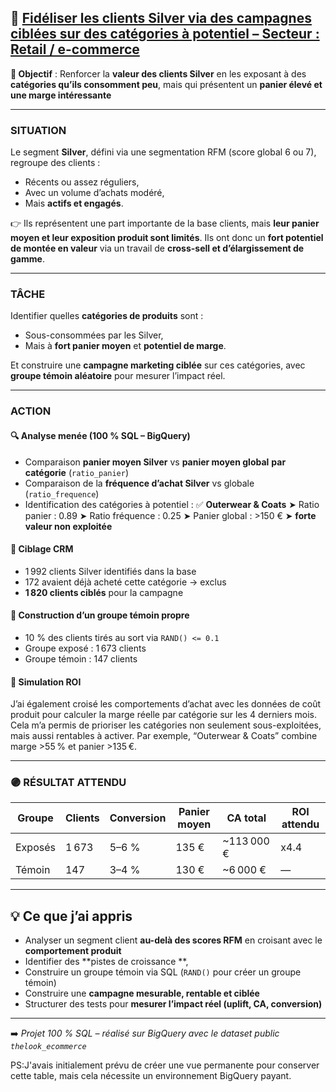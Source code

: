 ## 📌 [Fidéliser les clients Silver via des campagnes ciblées sur des catégories à potentiel – Secteur : Retail / e-commerce](#)

**🎯 Objectif** :
Renforcer la **valeur des clients Silver** en les exposant à des **catégories qu’ils consomment peu**, mais qui présentent un **panier élevé et une marge intéressante** 

---

### SITUATION

Le segment **Silver**, défini via une segmentation RFM (score global 6 ou 7), regroupe des clients :

* Récents ou assez réguliers,
* Avec un volume d’achats modéré,
* Mais **actifs et engagés**.

👉 Ils représentent une part importante de la base clients,
mais **leur panier moyen et leur exposition produit sont limités**.
Ils ont donc un **fort potentiel de montée en valeur** via un travail de **cross-sell et d’élargissement de gamme**.

---

### TÂCHE

Identifier quelles **catégories de produits** sont :

* Sous-consommées par les Silver,
* Mais à **fort panier moyen** et **potentiel de marge**.

Et construire une **campagne marketing ciblée** sur ces catégories,
avec **groupe témoin aléatoire** pour mesurer l’impact réel.

---

### ACTION

#### 🔍 Analyse menée (100 % SQL – BigQuery)

* Comparaison **panier moyen Silver** vs **panier moyen global** **par catégorie** (`ratio_panier`)
* Comparaison de la **fréquence d’achat Silver** vs globale (`ratio_frequence`)
* Identification des catégories à potentiel :
  ✅ **Outerwear & Coats**
  ➤ Ratio panier : 0.89
  ➤ Ratio fréquence : 0.25
  ➤ Panier global : >150 € ➤ **forte valeur non exploitée**

#### 🎯 Ciblage CRM

* 1 992 clients Silver identifiés dans la base
* 172 avaient déjà acheté cette catégorie → exclus
* **1 820 clients ciblés** pour la campagne

#### 🎲 Construction d’un groupe témoin propre

* 10 % des clients tirés au sort via `RAND() <= 0.1`
* Groupe exposé : 1 673 clients
* Groupe témoin : 147 clients

#### 🧮 Simulation ROI

J’ai également croisé les comportements d’achat avec les données de coût produit pour calculer la marge réelle par catégorie sur les 4 derniers mois.
Cela m’a permis de prioriser les catégories non seulement sous-exploitées, mais aussi rentables à activer. Par exemple, “Outerwear & Coats” combine marge >55 % et panier >135 €.

---

### 🟣 RÉSULTAT ATTENDU

| Groupe  | Clients | Conversion | Panier moyen | CA total    | ROI attendu |
| ------- | ------- | ---------- | ------------ | ----------- | ----------- |
| Exposés | 1 673   | 5–6 %      | 135 €        | \~113 000 € | x4.4        |
| Témoin  | 147     | 3–4 %      | 130 €        | \~6 000 €   | —           |

---

## 💡 Ce que j’ai appris

* Analyser un segment client **au-delà des scores RFM** en croisant avec le **comportement produit**
* Identifier des **pistes de croissance **,
* Construire un groupe témoin via SQL (`RAND()` pour créer un groupe témoin)
* Construire une **campagne mesurable, rentable et ciblée**
* Structurer des tests pour **mesurer l’impact réel (uplift, CA, conversion)**
---

➡️ *Projet 100 % SQL – réalisé sur BigQuery avec le dataset public `thelook_ecommerce`*

PS:J'avais initialement prévu de créer une vue permanente pour conserver cette table, mais cela nécessite un environnement BigQuery payant.
